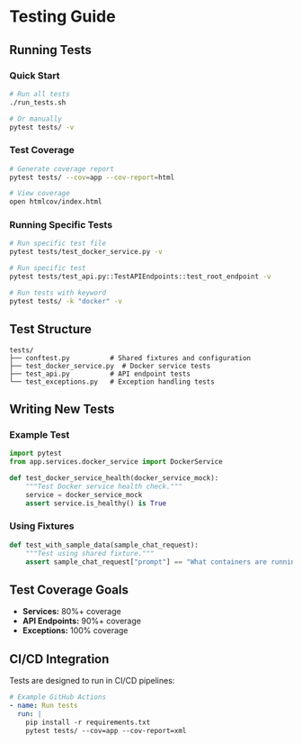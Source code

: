 # Testing Guide

## Running Tests

### Quick Start

```bash
# Run all tests
./run_tests.sh

# Or manually
pytest tests/ -v
```

### Test Coverage

```bash
# Generate coverage report
pytest tests/ --cov=app --cov-report=html

# View coverage
open htmlcov/index.html
```

### Running Specific Tests

```bash
# Run specific test file
pytest tests/test_docker_service.py -v

# Run specific test
pytest tests/test_api.py::TestAPIEndpoints::test_root_endpoint -v

# Run tests with keyword
pytest tests/ -k "docker" -v
```

## Test Structure

```
tests/
├── conftest.py          # Shared fixtures and configuration
├── test_docker_service.py  # Docker service tests
├── test_api.py          # API endpoint tests
└── test_exceptions.py   # Exception handling tests
```

## Writing New Tests

### Example Test

```python
import pytest
from app.services.docker_service import DockerService

def test_docker_service_health(docker_service_mock):
    """Test Docker service health check."""
    service = docker_service_mock
    assert service.is_healthy() is True
```

### Using Fixtures

```python
def test_with_sample_data(sample_chat_request):
    """Test using shared fixture."""
    assert sample_chat_request["prompt"] == "What containers are running?"
```

## Test Coverage Goals

- **Services:** 80%+ coverage
- **API Endpoints:** 90%+ coverage
- **Exceptions:** 100% coverage

## CI/CD Integration

Tests are designed to run in CI/CD pipelines:

```yaml
# Example GitHub Actions
- name: Run tests
  run: |
    pip install -r requirements.txt
    pytest tests/ --cov=app --cov-report=xml
```

